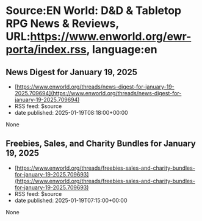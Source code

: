 # Source:EN World: D&D & Tabletop RPG News & Reviews, URL:https://www.enworld.org/ewr-porta/index.rss, language:en

## News Digest for January 19, 2025
 - [https://www.enworld.org/threads/news-digest-for-january-19-2025.709694](https://www.enworld.org/threads/news-digest-for-january-19-2025.709694)
 - RSS feed: $source
 - date published: 2025-01-19T08:18:00+00:00

None

## Freebies, Sales, and Charity Bundles for January 19, 2025
 - [https://www.enworld.org/threads/freebies-sales-and-charity-bundles-for-january-19-2025.709693](https://www.enworld.org/threads/freebies-sales-and-charity-bundles-for-january-19-2025.709693)
 - RSS feed: $source
 - date published: 2025-01-19T07:15:00+00:00

None

